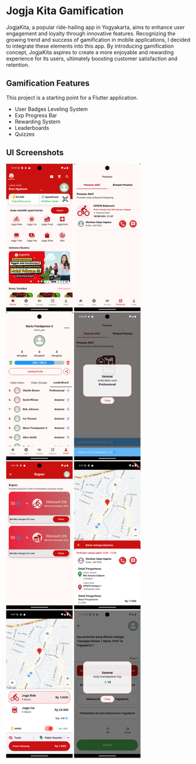 # Jogja Kita Gamification

 JogjaKita, a popular ride-hailing app in Yogyakarta, aims to enhance user engagement and loyalty through innovative features. Recognizing the
 growing trend and success of gamification in mobile applications, I decided to integrate these elements into this app. By introducing gamification
 concept, JogjaKita aspires to create a more enjoyable and rewarding experience for its users, ultimately boosting customer satisfaction and retention.

## Gamification Features

This project is a starting point for a Flutter application.

* User Badges Leveling System
* Exp Progress Bar
* Rewarding System
* Leaderboards
* Quizzes
  
## UI Screenshots
<img src="UI Screenshots/Home Page.png" width=180> 
<img src="UI Screenshots/History Order.png" width=180> 
<img src="UI Screenshots/Leader Board.png" width=180> 
<img src="UI Screenshots/Achieve Next Badge.png" width=180> 
<img src="UI Screenshots/Coupon.png" width=180> 
<img src="UI Screenshots/Detail Order.png" width=180> 
<img src="UI Screenshots/Order 1.png" width=180> 
<img src="UI Screenshots/Quiz.png" width=180> 




